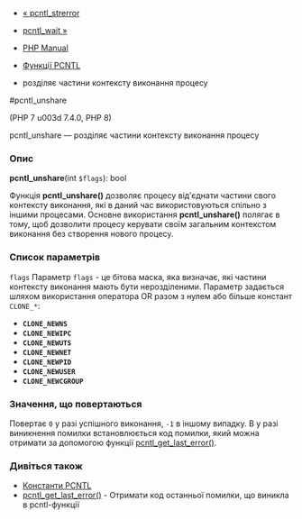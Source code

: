 - [« pcntl_strerror](function.pcntl-strerror.md)
- [pcntl_wait »](function.pcntl-wait.md)

- [PHP Manual](index.md)
- [Функції PCNTL](ref.pcntl.md)
- розділяє частини контексту виконання процесу

#pcntl_unshare

(PHP 7 u003d 7.4.0, PHP 8)

pcntl_unshare — розділяє частини контексту виконання процесу

### Опис

**pcntl_unshare**(int `$flags`): bool

Функція **pcntl_unshare()** дозволяє процесу від'єднати частини свого
контексту виконання, які в даний час використовуються спільно з
іншими процесами. Основне використання **pcntl_unshare()**
полягає в тому, щоб дозволити процесу керувати своїм загальним
контекстом виконання без створення нового процесу.

### Список параметрів

`flags`
Параметр `flags` - це бітова маска, яка визначає, які частини
контексту виконання мають бути нерозділеними. Параметр задається шляхом
використання оператора OR разом з нулем або більше констант `CLONE_*`:

- **`CLONE_NEWNS`**
- **`CLONE_NEWIPC`**
- **`CLONE_NEWUTS`**
- **`CLONE_NEWNET`**
- **`CLONE_NEWPID`**
- **`CLONE_NEWUSER`**
- **`CLONE_NEWCGROUP`**

### Значення, що повертаються

Повертає `0` у разі успішного виконання, `-1` в іншому випадку. В
у разі виникнення помилки встановлюється код помилки, який можна
отримати за допомогою функції
[pcntl_get_last_error()](function.pcntl-get-last-error.md).

### Дивіться також

- [Константи PCNTL](pcntl.constants.md#pcntl.constants.clone)
- [pcntl_get_last_error()](function.pcntl-get-last-error.md) -
Отримати код останньої помилки, що виникла в pcntl-функції
